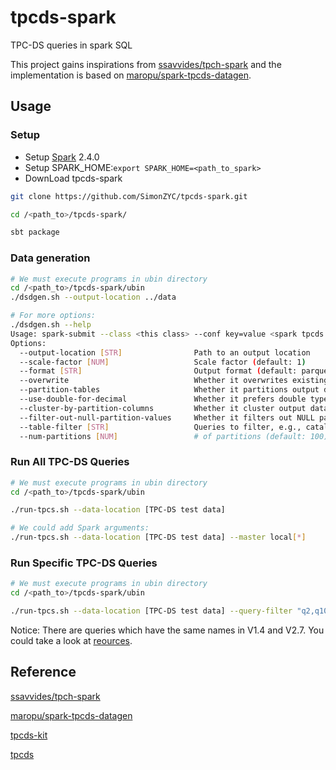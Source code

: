 # tpcds-spark
TPC-DS queries in spark SQL

This project gains inspirations from [ssavvides/tpch-spark](https://github.com/ssavvides/tpch-spark) and the implementation is based on [maropu/spark-tpcds-datagen](https://github.com/maropu/spark-tpcds-datagen).



## Usage

### Setup
- Setup [Spark](https://spark.apache.org/) 2.4.0
- Setup SPARK_HOME:`export SPARK_HOME=<path_to_spark>`
- DownLoad tpcds-spark
```bash
git clone https://github.com/SimonZYC/tpcds-spark.git

cd /<path_to>/tpcds-spark/

sbt package
```

### Data generation

```bash
# We must execute programs in ubin directory
cd /<path_to>/tpcds-spark/ubin
./dsdgen.sh --output-location ../data

# For more options:
./dsdgen.sh --help
Usage: spark-submit --class <this class> --conf key=value <spark tpcds datagen jar> [Options]
Options:
  --output-location [STR]                Path to an output location
  --scale-factor [NUM]                   Scale factor (default: 1)
  --format [STR]                         Output format (default: parquet)
  --overwrite                            Whether it overwrites existing data (default: false)
  --partition-tables                     Whether it partitions output data (default: false)
  --use-double-for-decimal               Whether it prefers double types (default: false)
  --cluster-by-partition-columns         Whether it cluster output data by partition columns (default: false)
  --filter-out-null-partition-values     Whether it filters out NULL partitions (default: false)
  --table-filter [STR]                   Queries to filter, e.g., catalog_sales,store_sales
  --num-partitions [NUM]                 # of partitions (default: 100)
```

### Run All TPC-DS Queries

```bash
# We must execute programs in ubin directory
cd /<path_to>/tpcds-spark/ubin

./run-tpcs.sh --data-location [TPC-DS test data]

# We could add Spark arguments:
./run-tpcs.sh --data-location [TPC-DS test data] --master local[*]
```

### Run Specific TPC-DS Queries

```bash
# We must execute programs in ubin directory
cd /<path_to>/tpcds-spark/ubin

./run-tpcs.sh --data-location [TPC-DS test data] --query-filter "q2,q10"
```

Notice: There are queries which have the same names in V1.4 and V2.7. You could take a look at [reources](src/main/resources).

## Reference

[ssavvides/tpch-spark](https://github.com/ssavvides/tpch-spark)

[maropu/spark-tpcds-datagen](https://github.com/maropu/spark-tpcds-datagen)

[tpcds-kit](<https://github.com/databricks/tpcds-kit>)

[tpcds](http://www.tpc.org/tpcds/)